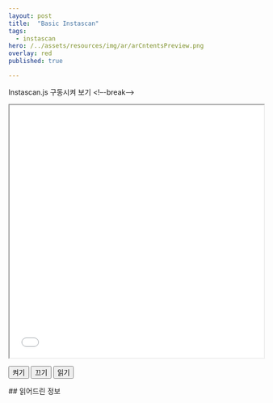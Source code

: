 ```yaml
---
layout: post
title:  "Basic Instascan"
tags:
  - instascan
hero: /../assets/resources/img/ar/arCntentsPreview.png
overlay: red
published: true

---
```

Instascan.js 구동시켜 보기 
<!–-break-–>

<iframe id="instascanIframe" width="100%" height="500px;" src="/../assets/resources/html/instascan.html"></iframe>

<button id="onBtn" onClick="onInstascan();">켜기</button> 
<button id="offBtn" onClick="offInstascan();">끄기</button>
<button id="readBtn" onclick="readInstascan();">읽기</button>

<script type="text/javascript">
function onInstascan (){
	console.log('켜기');
	var istIframe = document.getElementById('instascanIframe');
	istIframe.contentWindow.onCamera();
}

function offInstascan (){
	console.log('끄기');
	var istIframe = document.getElementById('instascanIframe');
	istIframe.contentWindow.offCamera();
}

function readInstascan (){
	console.log('읽기');
	var istIframe = document.getElementById('instascanIframe');
	istIframe.contentWindow.readContent();
}

</script>

<div id="readView">
## 읽어드린 정보
</div>

